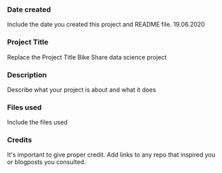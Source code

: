 ### Date created
Include the date you created this project and README file. 19.06.2020

### Project Title
Replace the Project Title
Bike Share data science project
### Description
Describe what your project is about and what it does

### Files used
Include the files used

### Credits
It's important to give proper credit. Add links to any repo that inspired you or blogposts you consulted.

